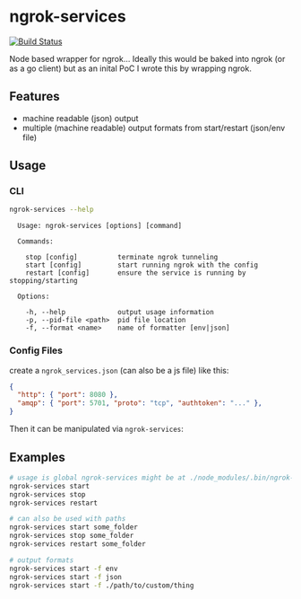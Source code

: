 # ngrok-services

[![Build Status](https://travis-ci.org/lightsofapollo/ngrok-services.png?branch=master)](https://travis-ci.org/lightsofapollo/ngrok-services)

Node based wrapper for ngrok... Ideally this would be baked into ngrok
(or as a go client) but as an inital PoC I wrote this by wrapping ngrok.

## Features

  - machine readable (json) output
  - multiple (machine readable) output formats from start/restart (json/env file)

## Usage

### CLI

```sh
ngrok-services --help
```

```
  Usage: ngrok-services [options] [command]

  Commands:

    stop [config]          terminate ngrok tunneling
    start [config]         start running ngrok with the config
    restart [config]       ensure the service is running by stopping/starting

  Options:

    -h, --help             output usage information
    -p, --pid-file <path>  pid file location
    -f, --format <name>    name of formatter [env|json]
```

### Config Files

create a `ngrok_services.json` (can also be a js file) like this:

``` json
{
  "http": { "port": 8080 },
  "amqp": { "port": 5701, "proto": "tcp", "authtoken": "..." },
}
```

Then it can be manipulated via `ngrok-services`:

## Examples

```sh
# usage is global ngrok-services might be at ./node_modules/.bin/ngrok-services
ngrok-services start
ngrok-services stop
ngrok-services restart
```

```sh
# can also be used with paths
ngrok-services start some_folder
ngrok-services stop some_folder
ngrok-services restart some_folder
```

```sh
# output formats
ngrok-services start -f env
ngrok-services start -f json
ngrok-services start -f ./path/to/custom/thing
```
